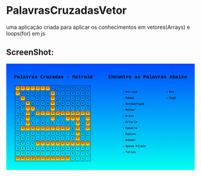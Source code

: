 # PalavrasCruzadasVetor
uma aplicação criada para aplicar os conhecimentos em vetores(Arrays) e loops(for) em js

## ScreenShot:
<img src='./screenshot.png'>